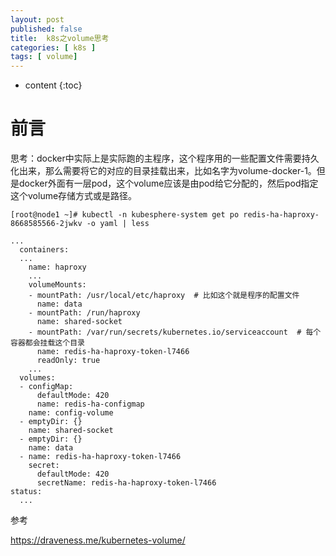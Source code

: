 ```yaml
---
layout: post
published: false
title:  k8s之volume思考
categories: [ k8s ]
tags: [ volume]
---
```

* content
{:toc}



# 前言
思考：docker中实际上是实际跑的主程序，这个程序用的一些配置文件需要持久化出来，那么需要将它的对应的目录挂载出来，比如名字为volume-docker-1。但是docker外面有一层pod，这个volume应该是由pod给它分配的，然后pod指定这个volume存储方式或是路径。

```
[root@node1 ~]# kubectl -n kubesphere-system get po redis-ha-haproxy-8668585566-2jwkv -o yaml | less

...
  containers:
  ...
    name: haproxy
    ...
    volumeMounts:
    - mountPath: /usr/local/etc/haproxy  # 比如这个就是程序的配置文件
      name: data
    - mountPath: /run/haproxy
      name: shared-socket
    - mountPath: /var/run/secrets/kubernetes.io/serviceaccount  # 每个容器都会挂载这个目录
      name: redis-ha-haproxy-token-l7466
      readOnly: true
    ...
  volumes:
  - configMap:
      defaultMode: 420
      name: redis-ha-configmap
    name: config-volume
  - emptyDir: {}
    name: shared-socket
  - emptyDir: {}
    name: data
  - name: redis-ha-haproxy-token-l7466
    secret:
      defaultMode: 420
      secretName: redis-ha-haproxy-token-l7466
status:
  ...

```

参考

https://draveness.me/kubernetes-volume/